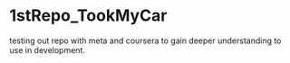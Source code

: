 # 1stRepo_TookMyCar
testing out repo with meta and coursera to gain deeper understanding to use in development.
